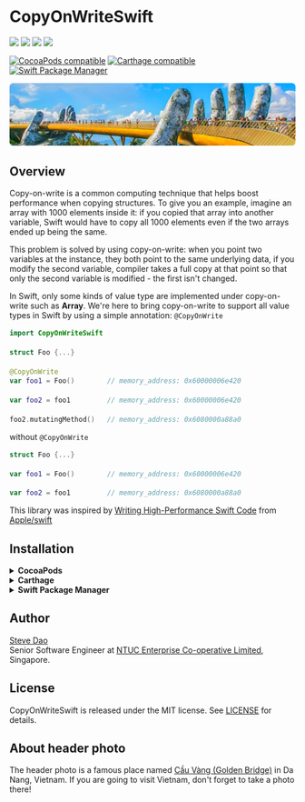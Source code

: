 # CopyOnWriteSwift

![](https://img.shields.io/badge/iOS-11.0%2B-lightgrey) ![](https://img.shields.io/badge/macOS-10.13%2B-lightgrey)
![](https://img.shields.io/badge/watchOS-5.0%2B-lightgrey)
![](https://img.shields.io/badge/tvOS-11.0%2B-lightgrey)

[![CocoaPods compatible](https://img.shields.io/cocoapods/v/CopyOnWriteSwift.svg)](https://cocoapods.org/pods/CopyOnWriteSwift)
[![Carthage compatible](https://img.shields.io/badge/Carthage-compatible-4BC51D.svg?style=flat)](https://github.com/Carthage/Carthage)
[![Swift Package Manager](https://img.shields.io/badge/Swift%20Package%20Manager-compatible-brightgreen.svg)](https://github.com/apple/swift-package-manager)


![](header.png)

## Overview

Copy-on-write is a common computing technique that helps boost performance when copying structures. To give you an example, imagine an array with 1000 elements inside it: if you copied that array into another variable, Swift would have to copy all 1000 elements even if the two arrays ended up being the same.  

This problem is solved by using copy-on-write: when you point two variables at the instance, they both point to the same underlying data, if you modify the second variable, compiler takes a full copy at that point so that only the second variable is modified - the first isn't changed.

In Swift, only some kinds of value type are implemented under copy-on-write such as **Array**. We're here to bring copy-on-write to support all value types in Swift by using a simple annotation: `@CopyOnWrite`

```swift
import CopyOnWriteSwift

struct Foo {...}

@CopyOnWrite
var foo1 = Foo()        // memory_address: 0x60000006e420

var foo2 = foo1         // memory_address: 0x60000006e420

foo2.mutatingMethod()   // memory_address: 0x6080000a88a0

```

without `@CopyOnWrite`
```swift
struct Foo {...}

var foo1 = Foo()        // memory_address: 0x60000006e420

var foo2 = foo1         // memory_address: 0x6080000a88a0

```

This library was inspired by [Writing High-Performance Swift Code](https://github.com/apple/swift/blob/master/docs/OptimizationTips.rst#advice-use-copy-on-write-semantics-for-large-values) from [Apple/swift](https://github.com/apple/swift)

## Installation

<details>
  <summary><strong>CocoaPods</strong></summary>

[CocoaPods](http://cocoapods.org) is a dependency manager for Cocoa projects. You can install it with the following command:

```bash
$ gem install cocoapods
```

To integrate CopyOnWriteSwift into your Xcode project using CocoaPods, specify it in your `Podfile`:

```ruby
source 'https://github.com/CocoaPods/Specs.git'
platform :ios, '11.0'
use_frameworks!

pod 'CopyOnWriteSwift', '~> 1.0.0'
```

Then, run the following command:

```bash
$ pod install
```

</details>

<details>
  <summary><strong>Carthage</strong></summary>

[Carthage](https://github.com/Carthage/Carthage) is a decentralized dependency manager that automates the process of adding frameworks to your Cocoa application.

You can install Carthage with [Homebrew](http://brew.sh/) using the following command:

```bash
$ brew update
$ brew install carthage
```

To integrate CopyOnWriteSwift into your Xcode project using Carthage, specify it in your `Cartfile`:

```ogdl
github "Duyquang91/CopyOnWriteSwift" ~> 1.0.0
```

</details>

<details>
  <summary><strong>Swift Package Manager</strong></summary>

To use CopyOnWriteSwift as a [Swift Package Manager](https://swift.org/package-manager/) package just add the following in your Package.swift file.

``` swift
// swift-tools-version:4.2

import PackageDescription

let package = Package(
    name: "HelloCopyOnWriteSwift",
    dependencies: [
        .package(url: "https://github.com/duyquang91/CopyOnWriteSwift.git", .upToNextMajor(from: "1.0.0"))
    ],
    targets: [
        .target(name: "HelloCopyOnWriteSwift", dependencies: ["CopyOnWriteSwift"])
    ]
)
```
</details>

## Author
[Steve Dao](https://www.linkedin.com/in/steve-dao-259563147/)  
Senior Software Engineer at [NTUC Enterprise Co-operative Limited](https://www.linkedin.com/company/ntuc-enterprise/), Singapore.

## License

CopyOnWriteSwift is released under the MIT license. See [LICENSE](https://github.com/duyquang91/CopyOnWriteSwift/blob/master/LICENSE) for details.

## About header photo

The header photo is a famous place named [Cầu Vàng (Golden Bridge)](https://en.wikipedia.org/wiki/Golden_Bridge_(Vietnam))
 in Da Nang, Vietnam. If you are going to visit Vietnam, don't forget to take a photo there!
